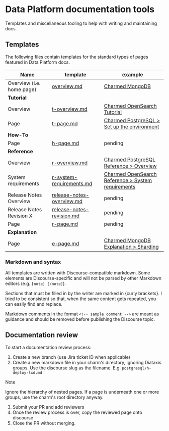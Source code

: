 # Data Platform documentation tools

Templates and miscellaneous tooling to help with writing and maintaining docs.

## Templates

The following files contain templates for the standard types of pages featured in Data Platform docs. 

| Name                                   | template                  | example |
|----------------------------------------|---------------------------|---------|
| Overview (i.e. home page)              | [overview.md](templates/overview.md) | [Charmed MongoDB](https://charmhub.io/mongodb) |
| **Tutorial**                           |                           |         |
| Overview                               | [t-overview.md](templates/tutorial/t-overview.md) | [Charmed OpenSearch Tutorial](https://charmhub.io/opensearch/docs/t-overview) |
| Page                                   | [t-page.md](templates/tutorial/t-page.md) | [Charmed PostgreSQL > Set up the environment](https://charmhub.io/postgresql/docs/t-set-up) |
| **How-To**                             |                           |         |
| Page                                   | [h-page.md](templates/how-to/h-page.md) | pending |
| **Reference**                          |                           |         |
| Overview                               | [r-overview.md](templates/reference/r-overview.md) | [Charmed PostgreSQL Reference > Overview](https://charmhub.io/postgresql/docs/r-overview) |
| System requirements                    | [r-system-requirements.md](templates/reference/r-system-requirements.md) | [Charmed OpenSearch Reference > System requirements](https://charmhub.io/opensearch/docs/r-system-requirements) |
| Release Notes Overview                 | [release-notes-overview.md](templates/reference/release-notes-overview.md) | pending |
| Release Notes Revision X | [release-notes-revision.md](templates/reference/release-notes-revision.md) | pending |
| Page                                   | [r-page.md](templates/reference/r-page.md) | pending |
| **Explanation**                        |                           |         |
| Page                                   | [e-page.md](templates/explanation/e-page.md) | [Charmed MongoDB Explanation > Sharding](https://charmhub.io/mongodb/docs/e-sharding) |

### Markdown and syntax

All templates are written with Discourse-compatible markdown. Some elements are Discourse-specific and will not be parsed by other Markdown editors (e.g. `[note] [/note]`).

Sections that must be filled in by the writer are marked in {curly brackets}. I tried to be consistent so that, when the same content gets repeated, you can easily find and replace. 

Markdown comments in the format `<!-- sample comment -->` are meant as guidance and should be removed before publishing the Discourse topic.

## Documentation review
To start a documentation review process:
1. Create a new branch (use Jira ticket ID when applicable)
2. Create a new markdown file in your charm's directory, ignoring Diataxis groups. Use the discourse slug as the filename.
E.g. `postgresql/h-deploy-lxd.md`

> [!NOTE]  
> Ignore the hierarchy of nested pages. If a page is underneath one or more groups, use the charm's root directory anyway.

3. Submit your PR and add reviewers
4. Once the review process is over, copy the reviewed page onto discourse
5. Close the PR without merging.
